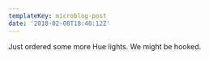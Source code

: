 ```yaml
---
templateKey: microblog-post
date: '2018-02-08T18:40:12Z'
---
```


Just ordered some more Hue lights. We might be hooked.

